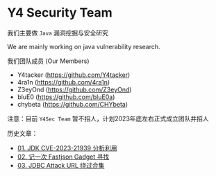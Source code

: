 # Y4 Security Team

我们主要做 `Java` 漏洞挖掘与安全研究

We are mainly working on java vulnerability research.

我们团队成员 (Our Members)
- Y4tacker (https://github.com/Y4tacker)
- 4ra1n (https://github.com/4ra1n)
- Z3eyOnd (https://github.com/Z3eyOnd)
- bluE0 (https://github.com/bluE0a)
- chybeta (https://github.com/CHYbeta)

注意：目前 `Y4Sec Team` 暂不招人，计划2023年底左右正式成立团队并招人

历史文章：
- [01. JDK CVE-2023-21939 分析利用](https://mp.weixin.qq.com/s?__biz=MzkzOTQzOTE1NQ==&mid=2247483750&idx=1&sn=12a793075d0a8713bbfb4341b3591628&chksm=c2f1a43af5862d2cc898be9e4b43b24d24b29173501d3c10d812a8fcb7dd25d858e3095969ea#rd)
- [02. 记一次 Fastjson Gadget 寻找](https://mp.weixin.qq.com/s?__biz=MzkzOTQzOTE1NQ==&mid=2247483776&idx=1&sn=65095fa1689cf74fb376ec7fdf05f4f5&chksm=c2f1a4dcf5862dca7b4f12850269a2da57b4f45c4a556cafe42243af8683a8a85e202c2e1c29#rd)
- [03. JDBC Attack URL 绕过合集](https://mp.weixin.qq.com/s?__biz=MzkzOTQzOTE1NQ==&mid=2247483794&idx=1&sn=5889cdcea1f972a099d1c09f8019a927&chksm=c2f1a4cef5862dd860bdfbfc912c99771f41da23189fd3d777d65be91cfe00c17c451a7380c1#rd)
